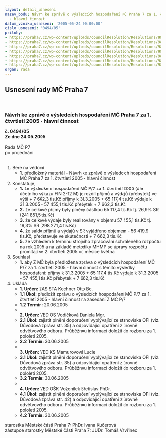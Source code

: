 ```yaml
---
layout: detail_usneseni
nazev_bodu: Návrh ke zprávě o výsledcích hospodaření MČ Praha 7 za 1. čtvrtletí 2005
  - hlavní činnost
datum_vzniku_usneseni: '2005-05-24 00:00:00'
cislo_usneseni: '0494/05'
prilohy:
- https://praha7.cz/wp-content/uploads/councilResolution/Resolutions/9882/26-1q2005d.doc
- https://praha7.cz/wp-content/uploads/councilResolution/Resolutions/9882/26-po1q05zsms.doc
- https://praha7.cz/wp-content/uploads/councilResolution/Resolutions/9882/26-po1q05osk.doc
- https://praha7.cz/wp-content/uploads/councilResolution/Resolutions/9882/26-vydaje1q05.xls
- https://praha7.cz/wp-content/uploads/councilResolution/Resolutions/9882/26-p%c5%99%c3%adjmy1q05.xls
- https://praha7.cz/wp-content/uploads/councilResolution/Resolutions/9882/26-invest1q05.xls
- https://praha7.cz/wp-content/uploads/councilResolution/Resolutions/9882/26-1ctvr05z.doc
organ: rada
---
```

<div id="ucUsn_pList" class="usn">
	<span><h2>Usnesení rady MČ Praha 7 </h2>
<br></span><div class="standBody">
<span><h3>Návrh ke zprávě o výsledcích hospodaření MČ Praha 7 za 1. čtvrtletí 2005 - hlavní činnost</h3></span><div class="center">
		<strong>č. 0494/05</strong><br>
	</div>
<div class="center">
		<strong>Ze dne 24.05.2005</strong><br><br>
	</div>Rada MČ P7<br> po projednání<br><br><ol>
<li>Bere na vědomí<ul><li>
<strong>1.</strong> předložený materiál - Návrh ke zprávě o výsledcích hospodaření MČ Praha 7 za 1. čtvrtletí 2005 - hlavní činnost   </li></ul>
</li>
<li>Konstatuje,<ul>
<li>
<strong>1.</strong> že výsledkem hospodaření MČ P/7 za 1. čtvrtletí 2005 (dle účetního výkazu FIN 2-12 M) je rozdíl příjmů a výdajů (přebytek) ve výši                   + 7 662,3 tis.Kč  příjmy k 31.3.2005            + 65 117,4 tis.Kč výdaje k 31.3.2005            -  57 455,1 tis.Kč přebytek                             +   7 662,3 tis.Kč        </li>
<li>
<strong>2.</strong> že celkové příjmy byly plněny částkou 65 117,4 tis.Kč tj. 26,9% SR (241 851,5 tis.Kč)</li>
<li>
<strong>3.</strong> že celkové výdaje byly realizovány v objemu 57 455,1 tis.Kč tj. 19,3% SR (298 271,4 tis.Kč)</li>
<li>
<strong>4.</strong> že saldo  příjmů a výdajů v SR vyjádřeno objemem - 56 419,9 tis.Kč, představuje ve skutečnosti + 7 662,3 tis.Kč</li>
<li>
<strong>5.</strong> že vzhledem k termínu strojního zpracování schváleného rozpočtu na rok 2005 a na základě metodiky MHMP se úpravy rozpočtu promítají ve 2. čtvrtletí 2005 od měsíce května   </li>
</ul>
</li>
<li>Souhlasí<ul><li>
<strong>1.</strong> aby Z MČ byla předložena zpráva o výsledcích hospodaření MČ P/7 za 1. čtvrtletí 2005 - hlavní činnost s těmito výsledky hospodaření:   příjmy k 31.3.2005          + 65 117,4 tis.Kč výdaje k 31.3.2005          -  57 455,1 tis.Kč přebytek                           +   7 662,3 tis.Kč </li></ul>
</li>
<li>Ukládá<ul>
<li>
<strong>1. Určen: </strong>ZAS STA Kechner Otto Bc.</li>
<li>
<strong>1.1 Úkol: </strong>předložit zprávu o výsledcích hospodaření MČ P/7 za 1. čtvrtletí 2005 - hlavní činnost na zasedání Z MČ P/7</li>
<li>
<strong>1.2 Termín: </strong>20.06.2005</li>
<li>
<strong><br>2. Určen: </strong>VED OS Vodičková Daniela Mgr.</li>
<li>
<strong>2.1 Úkol: </strong>zajistit plnění doporučení vyplývající ze stanoviska OFI (viz. Důvodová zpráva str. 35) a odpovídající opatření z úrovně odvětvového odboru. Průběžnou informaci doložit do rozboru za 1. pololetí 2005.     </li>
<li>
<strong>2.2 Termín: </strong>30.06.2005</li>
<li>
<strong><br>3. Určen: </strong>VED KS Mamurovová Lucie</li>
<li>
<strong>3.1 Úkol: </strong>zajistit plnění doporučení vyplývající ze stanoviska OFI (viz. Důvodová zpráva str. 35) a odpovídající opatření z úrovně odvětvového odboru. Průběžnou informaci doložit do rozboru za 1. pololetí 2005.     </li>
<li>
<strong>3.2 Termín: </strong>30.06.2005</li>
<li>
<strong><br>4. Určen: </strong>VED OŠK Voženílek Břetislav PhDr.</li>
<li>
<strong>4.1 Úkol: </strong>zajistit plnění doporučení vyplývající ze stanoviska OFI (viz. Důvodová zpráva str. 42) a odpovídající opatření z úrovně odvětvového odboru. Průběžnou informaci doložit do rozboru za 1. pololetí 2005.     </li>
<li>
<strong>4.2 Termín: </strong>30.06.2005</li>
</ul>
</li>
</ol>starostka Městské části Praha 7: PhDr. Ivana Kučerová<br>zástupce starostky Městské části Praha 7: JUDr. Tomáš Vavřinec 
</div>
</div>